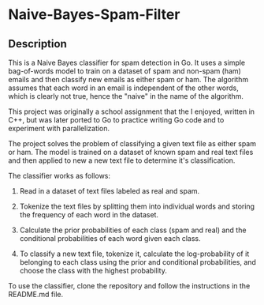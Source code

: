 # Naive-Bayes-Spam-Filter

## Description
This is a Naive Bayes classifier for spam detection in Go. It uses a simple bag-of-words model to train on a dataset of spam and non-spam (ham) emails and then classify new emails as either spam or ham. The algorithm assumes that each word in an email is independent of the other words, which is clearly not true, hence the "naive" in the name of the algorithm.

This project was originally a school assignment that the I enjoyed, written in C++, but was later ported to Go to practice writing Go code and to experiment with parallelization.

The project solves the problem of classifying a given text file as either spam or ham. The model is trained on a dataset of known spam and real text files and then applied to new a new text file to determine it's classification.
 

The classifier works as follows:

1. Read in a dataset of text files labeled as real and spam.

2. Tokenize the text files by splitting them into individual words and storing the frequency of each word in the dataset.

3. Calculate the prior probabilities of each class (spam and real) and the conditional probabilities of each word given each class.

4. To classify a new text file, tokenize it, calculate the log-probability of it belonging to each class using the prior and conditional probabilities, and choose the class with the highest probability.

To use the classifier, clone the repository and follow the instructions in the README.md file.
